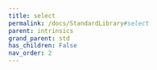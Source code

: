 ```yaml
---
title: select
permalink: /docs/StandardLibrary#select
parent: intrinsics
grand_parent: std
has_children: False
nav_order: 2
---
```

